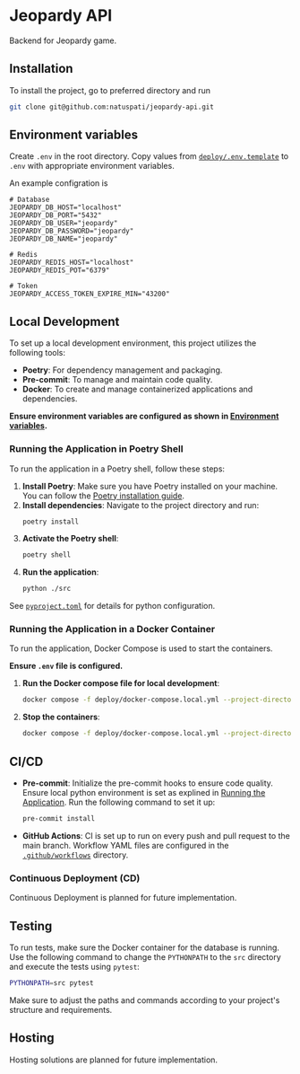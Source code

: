 # Jeopardy API

Backend for Jeopardy game.

## Installation

To install the project, go to preferred directory and run

```bash
git clone git@github.com:natuspati/jeopardy-api.git
```

## Environment variables

Create `.env` in the root directory. Copy values from [`deploy/.env.template`](deploy/.env.template)
to `.env` with appropriate environment variables.

An example configration is

```text
# Database
JEOPARDY_DB_HOST="localhost"
JEOPARDY_DB_PORT="5432"
JEOPARDY_DB_USER="jeopardy"
JEOPARDY_DB_PASSWORD="jeopardy"
JEOPARDY_DB_NAME="jeopardy"

# Redis
JEOPARDY_REDIS_HOST="localhost"
JEOPARDY_REDIS_POT="6379"

# Token
JEOPARDY_ACCESS_TOKEN_EXPIRE_MIN="43200"
```


## Local Development

To set up a local development environment, this project utilizes the following tools:

- **Poetry**: For dependency management and packaging.
- **Pre-commit**: To manage and maintain code quality.
- **Docker**: To create and manage containerized applications and dependencies.

**Ensure environment variables are configured as shown in
[Environment variables](#environment-variables).**

### Running the Application in Poetry Shell

To run the application in a Poetry shell, follow these steps:

1. **Install Poetry**: Make sure you have Poetry installed on your machine.
You can follow the [Poetry installation guide](https://python-poetry.org/docs/#installation).
2. **Install dependencies**: Navigate to the project directory and run:
   ```bash
   poetry install
   ```
3. **Activate the Poetry shell**:
   ```bash
   poetry shell
   ```
4. **Run the application**:
   ```bash
   python ./src
   ```

See [`pyproject.toml`](pyproject.toml) for details for python configuration.

### Running the Application in a Docker Container

To run the application, Docker Compose is used to start the containers.

**Ensure `.env` file is configured.**


1. **Run the Docker compose file for local development**:
   ```bash
   docker compose -f deploy/docker-compose.local.yml --project-directory . up -d
   ```
2. **Stop the containers**:
   ```bash
   docker compose -f deploy/docker-compose.local.yml --project-directory . down
   ```

## CI/CD

- **Pre-commit**: Initialize the pre-commit hooks to ensure code quality.
Ensure local python environment is set as explined in
[Running the Application](#running-the-application-in-poetry-shell).
Run the following command to set it up:
  ```bash
  pre-commit install
  ```
- **GitHub Actions**: CI is set up to run on every push and pull request to the main branch.
Workflow YAML files are configured in the [`.github/workflows`](.github/workflows) directory.

### Continuous Deployment (CD)

Continuous Deployment is planned for future implementation.

## Testing

To run tests, make sure the Docker container for the database is running.
Use the following command to change the `PYTHONPATH` to the `src` directory and execute the tests using `pytest`:

```bash
PYTHONPATH=src pytest
```

Make sure to adjust the paths and commands according to your project's structure and requirements.

## Hosting

Hosting solutions are planned for future implementation.
